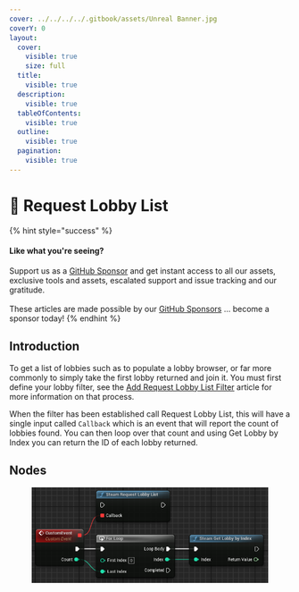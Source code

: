 ```yaml
---
cover: ../../../../.gitbook/assets/Unreal Banner.jpg
coverY: 0
layout:
  cover:
    visible: true
    size: full
  title:
    visible: true
  description:
    visible: true
  tableOfContents:
    visible: true
  outline:
    visible: true
  pagination:
    visible: true
---
```


# 🔵 Request Lobby List

{% hint style="success" %}
#### Like what you're seeing?

Support us as a [GitHub Sponsor](../../../../become-a-sponsor/) and get instant access to all our assets, exclusive tools and assets, escalated support and issue tracking and our gratitude.\
\
These articles are made possible by our [GitHub Sponsors](../../../../become-a-sponsor/) ... become a sponsor today!
{% endhint %}

## Introduction

To get a list of lobbies such as to populate a lobby browser, or far more commonly to simply take the first lobby returned and join it. You must first define your lobby filter, see the [Add Request Lobby List Filter](add-request-lobby-list-filter.md) article for more information on that process.&#x20;

When the filter has been established call Request Lobby List, this will have a single input called `Callback` which is an event that will report the count of lobbies found. You can then loop over that count and using Get Lobby by Index you can return the ID of each lobby returned.

## Nodes

<figure><img src="../../../../.gitbook/assets/image (14) (1) (1) (1) (1).png" alt=""><figcaption></figcaption></figure>
